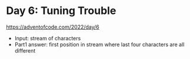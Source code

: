 # Day 6: Tuning Trouble

https://adventofcode.com/2022/day/6

- Input: stream of characters
- Part1 answer: first position in stream where last four characters
  are all different
